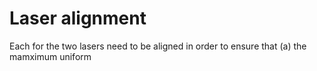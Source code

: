 # Laser alignment

Each for the two lasers need to be aligned in order to ensure that (a) the mamximum uniform